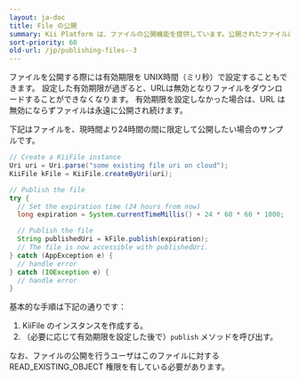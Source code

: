 ```yaml
---
layout: ja-doc
title: File の公開
summary: Kii Platform は、ファイルの公開機能を提供しています。公開されたファイルには URL が割り振られ、全てのユーザがこの URL を使ってファイルをダウンロード可能になります。
sort-priority: 60
old-url: /jp/publishing-files--3
---
```

ファイルを公開する際には有効期限を UNIX時間（ミリ秒）で設定することもできます。
設定した有効期限が過ぎると、URLは無効となりファイルをダウンロードすることができなくなります。
有効期限を設定しなかった場合は、URL は無効にならずファイルは永遠に公開され続けます。

下記はファイルを、現時間より24時間の間に限定して公開したい場合のサンプルです。

```java
// Create a KiiFile instance
Uri uri = Uri.parse("some existing file uri on cloud");
KiiFile kFile = KiiFile.createByUri(uri);

// Publish the file
try {
  // Set the expiration time (24 hours from now)
  long expiration = System.currentTimeMillis() + 24 * 60 * 60 * 1000;

  // Publish the file
  String publishedUri = kFile.publish(expiration);
  // The file is now accessible with publishedUri.
} catch (AppException e) {
  // handle error
} catch (IOException e) {
  // handle error
}
```

基本的な手順は下記の通りです：

1. KiiFile のインスタンスを作成する。
2. （必要に応じて有効期限を設定した後で）`publish` メソッドを呼び出す。

なお、ファイルの公開を行うユーザはこのファイルに対する READ\_EXISTING\_OBJECT 権限を有している必要があります。


